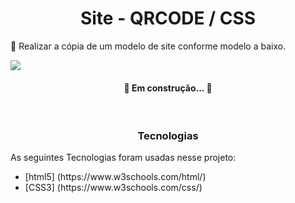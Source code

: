 <h1 align="center"> Site - QRCODE / CSS</h1>
<p> 🚀 Realizar a cópia de um modelo de site conforme modelo a baixo.</p>
<img src="https://res.cloudinary.com/dz209s6jk/image/upload/q_auto,w_700/Challenges/qh97gysgjrzqyqlig2al.jpg">

    
<h4 align="center"> 🚧 Em construção... 🚧</h4>
<br>

<h3 align="center" >Tecnologias</h3>
    <p>As seguintes Tecnologias foram usadas nesse projeto: </p>
    <ul>
        <li>[html5] (https://www.w3schools.com/html/)</li>
        <li>[CSS3] (https://www.w3schools.com/css/)</li>
    </ul>
   
